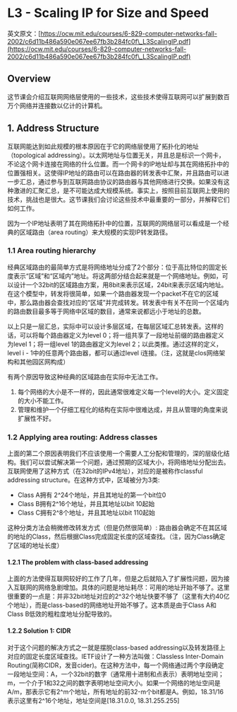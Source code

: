 # L3 - Scaling IP for Size and Speed

英文原文：[https://ocw.mit.edu/courses/6-829-computer-networks-fall-2002/c6d11b486a590e067ee67fb3b284fc0f\_L3ScalingIP.pdf](https://ocw.mit.edu/courses/6-829-computer-networks-fall-2002/c6d11b486a590e067ee67fb3b284fc0f\_L3ScalingIP.pdf)

## Overview

这节课会介绍互联网网络层使用的一些技术，这些技术使得互联网可以扩展到数百万个网络并连接数以亿计的计算机。

## 1. Address Structure

互联网能达到如此规模的根本原因在于它的网络层使用了拓扑化的地址（topological addressing）。以太网地址与位置无关，并且总是标识一个网卡，不论这个网卡连接在网络的什么位置。而一个网卡的IP地址却与其在网络拓扑中的位置强相关。这使得IP地址的路由可以在路由器的转发表中汇聚，并且路由可以进一步汇总，通过参与到互联网路由协议的路由器与其他网络进行交换。如果没有这种激进的汇聚汇总，是不可能达成大规模系统。事实上，按照目前互联网上使用的技术，挑战也是很大。这节课我们会讨论这些技术中最重要的一部分，并解释它们如何工作。

因为一个IP地址表明了其在网络拓扑中的位置，互联网的网络层可以看成是一个经典的区域路由（area routing）来大规模的实现IP转发路径。

### 1.1 Area routing hierarchy

经典区域路由的最简单方式是将网络地址分成了2个部分：位于高比特位的固定长度表示“区域”和“区域内”地址。将这两部分结合起来就是一个网络地址。例如，可以设计一个32bit的区域路由方案，用8bit来表示区域，24bit来表示区域内地址。在这个模型中，转发将很简单，如果一个路由器发现一个packet不在它的区域中，那么路由器会查找对应的“区域”并完成转发。转发表中有关不在同一个区域内的路由数目最多等于网络中区域的数目，通常来说都远小于地址的总数。

以上只是一层汇总，实际中可以设计多层区域，在每层区域汇总转发表。这样的话，可以将每个路由器定义为level 0；将一组共享了一段地址前缀的路由器定义为level 1；将一组level 1的路由器定义为level 2；以此类推。通过这样的定义，level i - 1中的任意两个路由器，都可以通过level i连接。（注，这就是clos网络架构和其他园区网构成）

有两个原因导致这种经典的区域路由在实际中无法工作。

1. 每个网络的大小是不一样的，因此通常很难定义每一个level的大小。定义固定的大小不能工作。
2. 管理和维护一个仔细工程化的结构在实际中很难达成，并且从管理的角度来说扩展性不好。

### 1.2 Applying area routing: Address classes

上面的第二个原因表明我们不应该使用一个需要人工分配和管理的，深的层级化结构。我们可以尝试解决第一个问题，通过预期的区域大小，将网络地址分配出去。互联网使用了这种方式（在32bit的IPv4地址），对应的是被称作classful addressing structure。在这种方式中，区域被分为3类:

* Class A拥有 2^24个地址，并且其地址的第一个bit位0
* Class B拥有2^16个地址，并且其地址以bit 10起始
* Class C拥有2^8个地址，并且其地址以bit 110起始

这种分类方法会稍微修改转发方式（但是仍然很简单）: 路由器会确定不在其区域的地址的Class，然后根据Class完成固定长度的区域查找。（注，因为Class确定了区域的地址长度）

#### 1.2.1 The problem with class-based addressing

上面的方法使得互联网较好的工作了几年，但是之后就陷入了扩展性问题，因为接入互联网的网络急剧增加。具体的问题是地址耗尽：可用的地址开始不够了。这里很重要的一点是：并非32bit地址对应的2^32个地址快要不够了（这里有大约40亿个地址），而是class-based的网络地址开始不够了。这本质是由于Class A和Class B低效的粗粒度地址分配导致的。

#### 1.2.2 Solution 1: CIDR

对于这个问题的解决方式之一就是摆脱class-based addressing以及转发路径上对应的固定长度区域查找。IETF设计了一种方法叫做：Classless Inter-Domain Routing(简称CIDR，发音cider)。在这种方法中，每一个网络通过两个字段确定一段地址空间：A，一个32bit的数字（通常用十进制和点表示）表明地址空间；m，一个介于1和32之间的数字表明地址空间大小。如果一个网络的地址空间是A/m，那表示它有2^m个地址，所有地址的前32-m个bit都是A。例如，18.31/16表示这里有2^16个地址，地址空间是\[18.31.0.0, 18.31.255.255]

